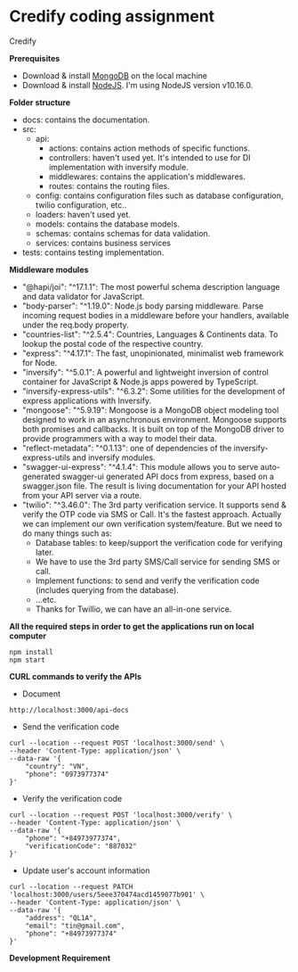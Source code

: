 # Credify coding assignment
Credify

**Prerequisites**
- Download & install [MongoDB](https://www.mongodb.com/try/download/community) on the local machine
- Download & install [NodeJS](https://nodejs.org/en/download/). I'm using NodeJS version v10.16.0.

**Folder structure**
- docs: contains the documentation.
- src:
    - api:
        - actions: contains action methods of specific functions.
        - controllers: haven't used yet. It's intended to use for DI implementation with inversify module.
        - middlewares: contains the application's middlewares.
        - routes: contains the routing files.
    - config: contains configuration files such as database configuration, twilio configuration, etc..
    - loaders: haven't used yet.
    - models: contains the database models.
    - schemas: contains schemas for data validation.
    - services: contains business services
- tests: contains testing implementation.

**Middleware modules**
- "@hapi/joi": "^17.1.1": The most powerful schema description language and data validator for JavaScript.
- "body-parser": "^1.19.0": Node.js body parsing middleware. Parse incoming request bodies in a middleware before your handlers, available under the req.body property.
- "countries-list": "^2.5.4": Countries, Languages & Continents data. To lookup the postal code of the respective country.
- "express": "^4.17.1": The fast, unopinionated, minimalist web framework for Node.
- "inversify": "^5.0.1": A powerful and lightweight inversion of control container for JavaScript & Node.js apps powered by TypeScript.
- "inversify-express-utils": "^6.3.2": Some utilities for the development of express applications with Inversify.
- "mongoose": "^5.9.19": Mongoose is a MongoDB object modeling tool designed to work in an asynchronous environment. Mongoose supports both promises and callbacks. It is built on top of the MongoDB driver to provide programmers with a way to model their data.
- "reflect-metadata": "^0.1.13": one of dependencies of the inversify-express-utils and inversify modules.
- "swagger-ui-express": "^4.1.4": This module allows you to serve auto-generated swagger-ui generated API docs from express, based on a swagger.json file. The result is living documentation for your API hosted from your API server via a route.
- "twilio": "^3.46.0": The 3rd party verification service. It supports send & verify the OTP code via SMS or Call. It's the fastest approach. Actually we can implement our own verification system/feature. But we need to do many things such as:
    - Database tables: to keep/support the verification code for verifying later.
    - We have to use the 3rd party SMS/Call service for sending SMS or call.
    - Implement functions: to send and verify the verification code (includes querying from the database).
    - ...etc.
    - Thanks for Twillio, we can have an all-in-one service.

**All the required steps in order to get the applications run on local computer**
```
npm install
npm start
```

**CURL commands to verify the APIs**
- Document
```
http://localhost:3000/api-docs
```
- Send the verification code
```
curl --location --request POST 'localhost:3000/send' \
--header 'Content-Type: application/json' \
--data-raw '{
	"country": "VN",
	"phone": "0973977374"
}'
```
- Verify the verification code
```
curl --location --request POST 'localhost:3000/verify' \
--header 'Content-Type: application/json' \
--data-raw '{
	"phone": "+84973977374",
	"verificationCode": "887032"
}'
```
- Update user's account information
```
curl --location --request PATCH 'localhost:3000/users/5eee370474acd1459077b901' \
--header 'Content-Type: application/json' \
--data-raw '{
    "address": "QL1A",
    "email": "tin@gmail.com",
    "phone": "+84973977374"
}'
```

**Development Requirement**
